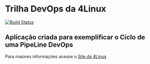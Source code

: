 # Trilha DevOps da 4Linux

<!-- Altere a Flag abaixo com sua URL do Travis -->
[![Build Status](https://travis-ci.org/alexcabanha/DevOpsLab-HelloWorld.svg?branch=master)](https://travis-ci.org/alexcabanha/DevOpsLab-HelloWorld)

## Aplicação criada para exemplificar o Ciclo de uma PipeLine DevOps


Para maiores informações acesse o [Site da 4Linux](https://www.4linux.com.br/cursos/devops)
